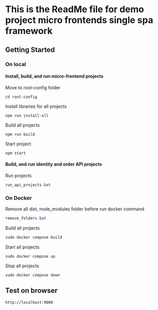 # This is the ReadMe file for demo project micro frontends single spa framework

## Getting Started

### On local

#### Install, build, and run micro-frontend projects

Move to root-config folder

```
cd root-config
```

Install libraries for all projects

```
npm run install-all
```

Build all projects

```
npm run build
```

Start project

```
npm start
```

#### Build, and run identity and order API projects

Run projects

```powershell
run_api_projects.bat
```

### On Docker

Remove all dist, node_modules folder before run docker command

```powershell
remove_folders.bat
```

Build all projects

```powershell
sudo docker compose build
```

Start all projects
```
sudo docker compose up
```

Stop all projects
```
sudo docker compose down
```

## Test on browser

```
http://localhost:9000
```